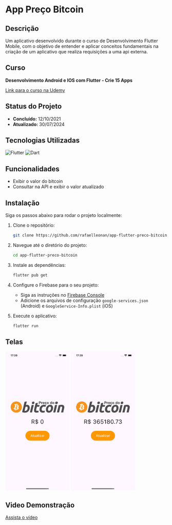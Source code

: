 # App Preço Bitcoin

## Descrição

Um aplicativo desenvolvido durante o curso de Desenvolvimento Flutter Mobile, com o objetivo de entender e aplicar conceitos fundamentais na criação de um aplicativo que realiza requisições a uma api externa.

## Curso

**Desenvolvimento Android e IOS com Flutter - Crie 15 Apps**

[Link para o curso na Udemy](https://www.udemy.com/course/desenvolvimento-android-e-ios-com-flutter/?couponCode=MCLARENT71824)

## Status do Projeto

- **Concluído:** 12/10/2021
- **Atualizado:** 30/07/2024

## Tecnologias Utilizadas

![Flutter](https://img.shields.io/badge/Flutter-3.22.2-blue)
![Dart](https://img.shields.io/badge/Dart-3.4.3-blue)

## Funcionalidades

- Exibir o valor do bitcoin
- Consultar na API e exibir o valor atualizado

## Instalação

Siga os passos abaixo para rodar o projeto localmente:

1. Clone o repositório:
    ```sh
    git clone https://github.com/rafaelleonan/app-flutter-preco-bitcoin.git
    ```
2. Navegue até o diretório do projeto:
    ```sh
    cd app-flutter-preco-bitcoin
    ```
3. Instale as dependências:
    ```sh
    flutter pub get
    ```
4. Configure o Firebase para o seu projeto:
    - Siga as instruções no [Firebase Console](https://console.firebase.google.com/)
    - Adicione os arquivos de configuração `google-services.json` (Android) e `GoogleService-Info.plist` (iOS)

5. Execute o aplicativo:
    ```sh
    flutter run
    ```

## Telas
<p>
  <img src="assets/images/simulator_screenshot_iphone13_ios16_4estado_inicial.png" alt="Tela inicial" width="200"/>
  <img src="assets/images/simulator_screenshot_iphone13_ios16_4estado_atualizado.png" alt="Tela atualizada" width="200"/>
</p>

## Video Demonstração
[Assista o vídeo](https://ucc97147493b21ca01321d7745ec.dl.dropboxusercontent.com/cd/0/inline/CXyWI0iu1x3lpV2bl6njKrXiZLpU4x6KIFEJqq9LqRVU_kH49AjcHpBcHR5h0nP2SkcSK85Hbcr_LxRLOMTHLd4BT6PlctpHZd846g6xj9kagdAVxydloXFldxPNt1yW9OM_4CRxvlHp4NwCBSAeOorY/file#)
